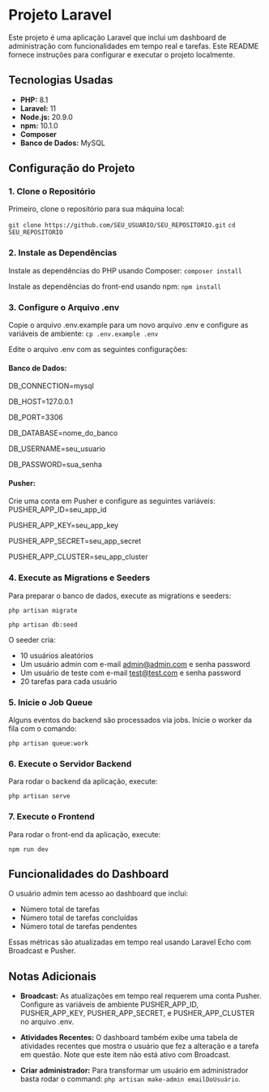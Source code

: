 # Projeto Laravel
Este projeto é uma aplicação Laravel que inclui um dashboard de administração com funcionalidades em tempo real e tarefas. Este README fornece instruções para configurar e executar o projeto localmente.

## Tecnologias Usadas
- **PHP:** 8.1
- **Laravel:** 11
- **Node.js:** 20.9.0
- **npm:** 10.1.0
- **Composer**
- **Banco de Dados:** MySQL
## Configuração do Projeto
### 1. Clone o Repositório
Primeiro, clone o repositório para sua máquina local:

``git clone https://github.com/SEU_USUARIO/SEU_REPOSITORIO.git``
``cd SEU_REPOSITORIO``

### 2. Instale as Dependências
Instale as dependências do PHP usando Composer:
``composer install``

Instale as dependências do front-end usando npm:
``npm install``

### 3. Configure o Arquivo .env
Copie o arquivo .env.example para um novo arquivo .env e configure as variáveis de ambiente:
``cp .env.example .env``

Edite o arquivo .env com as seguintes configurações:

#### Banco de Dados:
DB_CONNECTION=mysql

DB_HOST=127.0.0.1

DB_PORT=3306

DB_DATABASE=nome_do_banco

DB_USERNAME=seu_usuario

DB_PASSWORD=sua_senha

#### Pusher:
Crie uma conta em Pusher e configure as seguintes variáveis:
PUSHER_APP_ID=seu_app_id

PUSHER_APP_KEY=seu_app_key

PUSHER_APP_SECRET=seu_app_secret

PUSHER_APP_CLUSTER=seu_app_cluster

### 4. Execute as Migrations e Seeders
Para preparar o banco de dados, execute as migrations e seeders:

``php artisan migrate``

``php artisan db:seed``

O seeder cria:

- 10 usuários aleatórios
- Um usuário admin com e-mail admin@admin.com e senha password
- Um usuário de teste com e-mail test@test.com e senha password
- 20 tarefas para cada usuário
### 5. Inicie o Job Queue
Alguns eventos do backend são processados via jobs. Inicie o worker da fila com o comando:

``php artisan queue:work``

### 6. Execute o Servidor Backend
Para rodar o backend da aplicação, execute:

``php artisan serve``
### 7. Execute o Frontend
Para rodar o front-end da aplicação, execute:

``npm run dev``

## Funcionalidades do Dashboard
O usuário admin tem acesso ao dashboard que inclui:

- Número total de tarefas
- Número total de tarefas concluídas
- Número total de tarefas pendentes

Essas métricas são atualizadas em tempo real usando Laravel Echo com Broadcast e Pusher.


## Notas Adicionais
- **Broadcast:** As atualizações em tempo real requerem uma conta Pusher. Configure as variáveis de ambiente PUSHER_APP_ID, PUSHER_APP_KEY, PUSHER_APP_SECRET, e PUSHER_APP_CLUSTER no arquivo .env.

- **Atividades Recentes:** O dashboard também exibe uma tabela de atividades recentes que mostra o usuário que fez a alteração e a tarefa em questão. Note que este item não está ativo com Broadcast.

- **Criar administrador:** Para transformar um usuário em administrador basta rodar o command: ``php artisan make-admin emailDoUsuário``.
